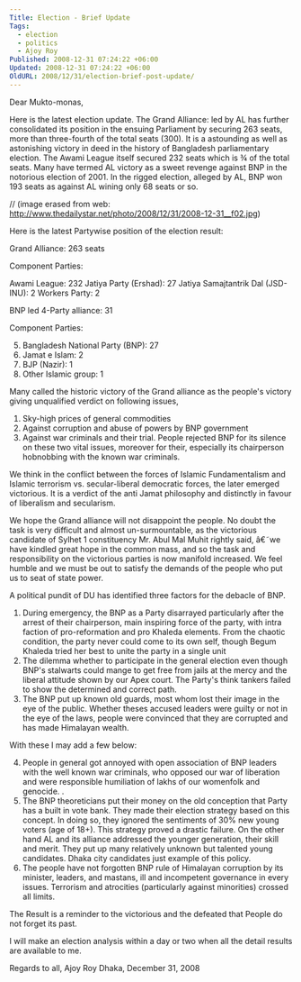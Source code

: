 ```yaml
---
Title: Election - Brief Update
Tags:
  - election
  - politics
  - Ajoy Roy
Published: 2008-12-31 07:24:22 +06:00
Updated: 2008-12-31 07:24:22 +06:00
OldURL: 2008/12/31/election-brief-post-update/
---
```


Dear Mukto-monas,  

Here is the latest election update. The Grand Alliance: led by AL has further consolidated its position in the ensuing Parliament by securing 263 seats, more than three-fourth of the total seats (300). It is a astounding as well as astonishing victory in deed in the history of Bangladesh parliamentary election. The Awami League itself secured 232 seats which is ¾ of the total seats. Many have termed AL victory as a sweet revenge against BNP in the notorious election of 2001. In the rigged election, alleged by AL, BNP won 193 seats as against AL wining only 68 seats or so.

// (image erased from web: http://www.thedailystar.net/photo/2008/12/31/2008-12-31__f02.jpg)


Here is the latest Partywise position of the election result:  

Grand Alliance: 263 seats

Component Parties:

Awami League: 232
Jatiya Party (Ershad): 27
Jatiya Samajtantrik Dal (JSD-INU): 2
Workers Party: 2
  

BNP led 4-Party alliance: 31

Component Parties:

5. Bangladesh National Party (BNP): 27
6. Jamat e Islam: 2
7. BJP (Nazir): 1
8. Other Islamic group: 1
 

Many called the historic victory of the Grand alliance as the people's victory giving unqualified verdict on following issues,
1. Sky-high prices of general commodities
2. Against corruption and abuse of powers by BNP government
3. Against war criminals and their trial. People rejected BNP for its silence on these two vital issues, moreover for their, especially its chairperson hobnobbing with the known war criminals.  
 

We think in the conflict between the forces of Islamic Fundamentalism and Islamic terrorism vs. secular-liberal democratic forces, the later emerged victorious. It is a verdict of the anti Jamat philosophy and distinctly in favour of liberalism and secularism.

We hope the Grand alliance will not disappoint the people. No doubt the task is very difficult and almost un-surmountable, as the victorious candidate of Sylhet 1 constituency Mr. Abul Mal Muhit rightly said, â€˜we have kindled great hope in the common mass, and so the task and responsibility on the victorious parties is now manifold increased. We feel humble and we must be out to satisfy the demands of the people who put us to seat of state power.

A political pundit of DU has identified three factors for the debacle of BNP.

1. During emergency, the BNP as a Party disarrayed particularly after the arrest of their chairperson, main inspiring force of the party, with intra faction of pro-reformation and pro Khaleda elements. From the chaotic condition, the party never could come to its own self, though Begum Khaleda tried her best to unite the party in a single unit
2. The dilemma whether to participate in the general election even though BNP's stalwarts could mange to get free from jails at the mercy and the liberal attitude shown by our Apex court. The Party's think tankers failed to show the determined and correct path.
3. The BNP put up known old guards, most whom lost their image in the eye of the public. Whether theses accused leaders were guilty or not in the eye of the laws, people were convinced that they are corrupted and has made Himalayan wealth.

With these I may add a few below:

4. People in general got annoyed with open association of BNP leaders with the well known war criminals, who opposed our war of liberation and were responsible humiliation of lakhs of our womenfolk and genocide. .
5. The BNP theoreticians put their money on the old conception that Party has a built in vote bank. They made their election strategy based on this concept. In doing so, they ignored the sentiments of 30% new young voters (age of 18+). This strategy proved a drastic failure. On the other hand AL and its alliance addressed the younger generation, their skill and merit. They put up many relatively unknown but talented young candidates. Dhaka city candidates just example of this policy.
6. The people have not forgotten BNP rule of Himalayan corruption by its minister, leaders, and mastans, ill and incompetent governance in every issues. Terrorism and atrocities (particularly against minorities) crossed all limits.
 

The Result is a reminder to the victorious and the defeated that People do not forget its past.


I will make an election analysis within a day or two when all the detail results are available to me.

 
Regards to all,
Ajoy Roy
Dhaka,
December 31, 2008